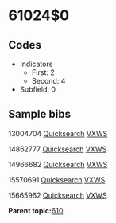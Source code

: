 # 61024$0

## Codes

-   Indicators
    -   First: 2
    -   Second: 4
-   Subfield: 0

## Sample bibs

13004704 [Quicksearch](https://search.library.yale.edu/catalog/13004704) [VXWS](http://prodorbis.library.yale.edu:7014/vxws/GetHoldingsService?bibId=13004704)

14862777 [Quicksearch](https://search.library.yale.edu/catalog/14862777) [VXWS](http://prodorbis.library.yale.edu:7014/vxws/GetHoldingsService?bibId=14862777)

14966682 [Quicksearch](https://search.library.yale.edu/catalog/14966682) [VXWS](http://prodorbis.library.yale.edu:7014/vxws/GetHoldingsService?bibId=14966682)

15570691 [Quicksearch](https://search.library.yale.edu/catalog/15570691) [VXWS](http://prodorbis.library.yale.edu:7014/vxws/GetHoldingsService?bibId=15570691)

15665962 [Quicksearch](https://search.library.yale.edu/catalog/15665962) [VXWS](http://prodorbis.library.yale.edu:7014/vxws/GetHoldingsService?bibId=15665962)

**Parent topic:**[610](../../tags/610/610.md)

